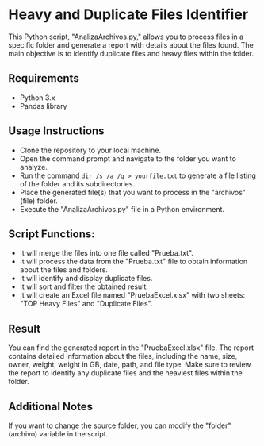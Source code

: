 # Heavy and Duplicate Files Identifier

This Python script, "AnalizaArchivos.py," allows you to process files in a specific folder and generate a report with details about the files found. The main objective is to identify duplicate files and heavy files within the folder.

## Requirements
- Python 3.x
- Pandas library

## Usage Instructions
- Clone the repository to your local machine.
- Open the command prompt and navigate to the folder you want to analyze.
- Run the command `dir /s /a /q > yourfile.txt` to generate a file listing of the folder and its subdirectories.
- Place the generated file(s) that you want to process in the "archivos" (file) folder.
- Execute the "AnalizaArchivos.py" file in a Python environment.

## Script Functions:
- It will merge the files into one file called "Prueba.txt".
- It will process the data from the "Prueba.txt" file to obtain information about the files and folders.
- It will identify and display duplicate files.
- It will sort and filter the obtained result.
- It will create an Excel file named "PruebaExcel.xlsx" with two sheets: "TOP Heavy Files" and "Duplicate Files".

## Result
You can find the generated report in the "PruebaExcel.xlsx" file. The report contains detailed information about the files, including the name, size, owner, weight, weight in GB, date, path, and file type.
Make sure to review the report to identify any duplicate files and the heaviest files within the folder.

## Additional Notes
If you want to change the source folder, you can modify the "folder" (archivo) variable in the script.
